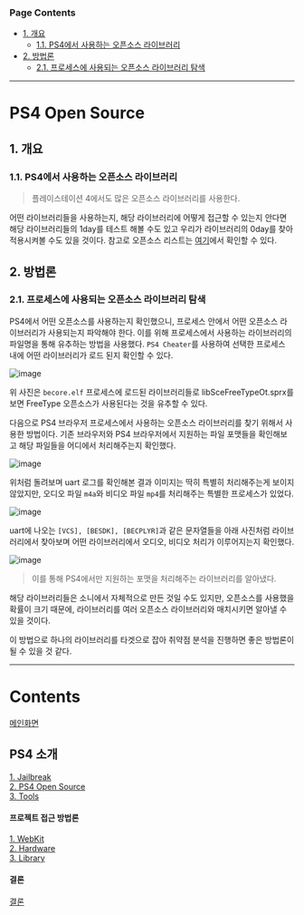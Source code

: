   ### Page Contents <!-- omit in toc -->
- [1. 개요](#1-개요)
  - [1.1. PS4에서 사용하는 오픈소스 라이브러리](#11-ps4에서-사용하는-오픈소스-라이브러리)
- [2. 방법론](#2-방법론)
  - [2.1. 프로세스에 사용되는 오픈소스 라이브러리 탐색](#21-프로세스에-사용되는-오픈소스-라이브러리-탐색)

---
# PS4 Open Source <!-- omit in toc -->
## 1. 개요
### 1.1. PS4에서 사용하는 오픈소스 라이브러리
> 플레이스테이션 4에서도 많은 오픈소스 라이브러리를 사용한다.

어떤 라이브러리들을 사용하는지, 해당 라이브러리에 어떻게 접근할 수 있는지 안다면 해당 라이브러리들의 1day를 테스트 해볼 수도 있고 우리가 라이브러리의 0day를 찾아 적용시켜볼 수도 있을 것이다. 참고로 오픈소스 리스트는 [여기](https://doc.dl.playstation.net/doc/ps4-oss/index.html)에서 확인할 수 있다.

## 2. 방법론
### 2.1. 프로세스에 사용되는 오픈소스 라이브러리 탐색
PS4에서 어떤 오픈소스를 사용하는지 확인했으니, 프로세스 안에서 어떤 오픈소스 라이브러리가 사용되는지 파악해야 한다. 이를 위해 프로세스에서 사용하는 라이브러리의 파일명을 통해 유추하는 방법을 사용했다. `PS4 Cheater`를 사용하여 선택한 프로세스 내에 어떤 라이브러리가 로드 된지 확인할 수 있다.

![image](https://user-images.githubusercontent.com/39231485/101725475-15605c80-3af4-11eb-8cfc-812761b34ce9.png)

위 사진은 `becore.elf` 프로세스에 로드된 라이브러리들로 libSceFreeTypeOt.sprx를 보면 FreeType 오픈소스가 사용된다는 것을 유추할 수 있다.

다음으로 PS4 브라우저 프로세스에서 사용하는 오픈소스 라이브러리를 찾기 위해서 사용한 방법이다. 기존 브라우저와 PS4 브라우저에서 지원하는 파일 포맷들을 확인해보고 해당 파일들을 어디에서 처리해주는지 확인했다.

![image](https://user-images.githubusercontent.com/39231485/101726372-c3b8d180-3af5-11eb-84c8-fa6afd5443a6.png)

위처럼 돌려보며 uart 로그를 확인해본 결과 이미지는 딱히 특별히 처리해주는게 보이지 않았지만, 오디오 파일 `m4a`와 비디오 파일 `mp4`를 처리해주는 특별한 프로세스가 있었다.

![image](https://user-images.githubusercontent.com/39231485/101726793-8a349600-3af6-11eb-87a1-9b7c578c2bd2.png)

uart에 나오는 `[VCS], [BESDK], [BECPLYR]`과 같은 문자열들을 아래 사진처럼 라이브러리에서 찾아보며 어떤 라이브러리에서 오디오, 비디오 처리가 이루어지는지 확인했다.

![image](https://user-images.githubusercontent.com/39231485/101728318-953cf580-3af9-11eb-88df-5446d473f891.png)

> 이를 통해 PS4에서만 지원하는 포맷을 처리해주는 라이브러리를 알아냈다.

해당 라이브러리들은 소니에서 자체적으로 만든 것일 수도 있지만, 오픈소스를 사용했을 확률이 크기 때문에, 라이브러리를 여러 오픈소스 라이브러리와 매치시키면 알아낼 수 있을 것이다.

이 방법으로 하나의 라이브러리를 타겟으로 잡아 취약점 분석을 진행하면 좋은 방법론이 될 수 있을 것 같다.

---

# Contents <!-- omit in toc -->
[메인화면](https://github.com/Hacker-s-PlayStation/PlayStation4-Hacking-Guideline/blob/main/README.md)<br>

## PS4 소개 <!-- omit in toc -->
[1. Jailbreak](https://github.com/Hacker-s-PlayStation/PlayStation4-Hacking-Guideline/blob/main/1_introduction/Jailbreak.md)<br>
[2. PS4 Open Source](https://github.com/Hacker-s-PlayStation/PlayStation4-Hacking-Guideline/blob/main/1_introduction/PS4_Open_Source.md)<br>
[3. Tools](https://github.com/Hacker-s-PlayStation/PlayStation4-Hacking-Guideline/blob/main/1_introduction/Tools.md)<br>

#### 프로젝트 접근 방법론 <!-- omit in toc -->
[1. WebKit](https://github.com/Hacker-s-PlayStation/PlayStation4-Hacking-Guideline/blob/main/2_methodology/WebKit.md)<br>
[2. Hardware](https://github.com/Hacker-s-PlayStation/PlayStation4-Hacking-Guideline/blob/main/2_methodology/Hardware.md)<br>
[3. Library](https://github.com/Hacker-s-PlayStation/PlayStation4-Hacking-Guideline/blob/main/2_methodology/Library.md)<br>

#### 결론 <!-- omit in toc -->
[결론](https://github.com/Hacker-s-PlayStation/PlayStation4-Hacking-Guideline/blob/main/3_conclusion/Conclusion.md)<br>
